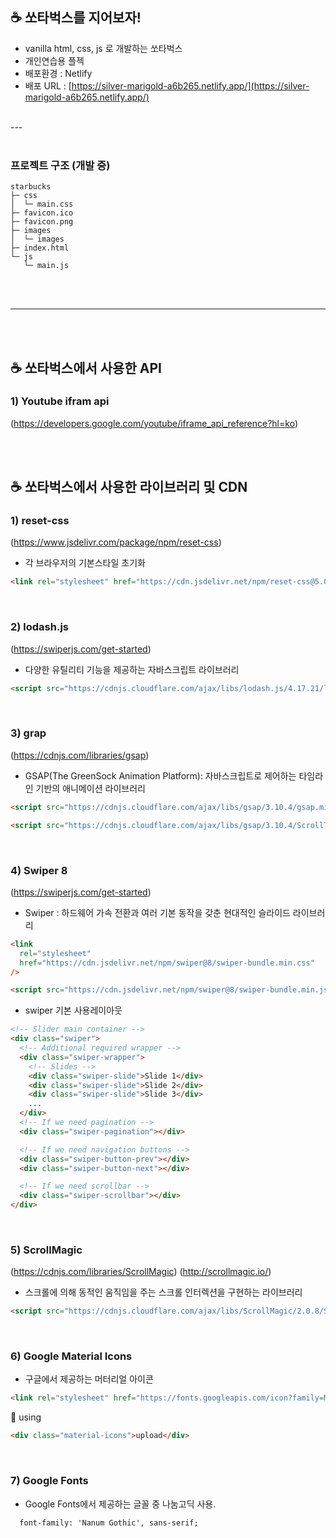 ## ☕ 쏘타벅스를 지어보자!
- vanilla html, css, js 로 개발하는 쏘타벅스
- 개인연습용 플젝
- 배포환경 : Netlify 
- 배포 URL :  [https://silver-marigold-a6b265.netlify.app/](https://silver-marigold-a6b265.netlify.app/)

</br>
---
 </br></br>

### 프로젝트 구조 (개발 중)

```
starbucks
├─ css
│  └─ main.css
├─ favicon.ico
├─ favicon.png
├─ images
│  └─ images
├─ index.html
└─ js
   └─ main.js

```
</br></br>

---

</br></br>
## ☕ 쏘타벅스에서 사용한 API
### 1) Youtube ifram api
(https://developers.google.com/youtube/iframe_api_reference?hl=ko)


</br></br>
## ☕ 쏘타벅스에서 사용한 라이브러리 및 CDN

### 1) reset-css 
(https://www.jsdelivr.com/package/npm/reset-css)
- 각 브라우저의 기본스타일 초기화

```html
<link rel="stylesheet" href="https://cdn.jsdelivr.net/npm/reset-css@5.0.1/reset.min.css">
```
</br>

### 2) lodash.js
(https://swiperjs.com/get-started)
- 다양한 유틸리티 기능을 제공하는 자바스크립트 라이브러리

```html
<script src="https://cdnjs.cloudflare.com/ajax/libs/lodash.js/4.17.21/lodash.min.js" integrity="sha512-WFN04846sdKMIP5LKNphMaWzU7YpMyCU245etK3g/2ARYbPK9Ub18eG+ljU96qKRCWh+quCY7yefSmlkQw1ANQ==" crossorigin="anonymous" referrerpolicy="no-referrer"></script>
```
</br>

### 3) grap
(https://cdnjs.com/libraries/gsap)
- GSAP(The GreenSock Animation Platform): 자바스크립트로 제어하는 타임라인 기반의 애니메이션 라이브러리

```html
<script src="https://cdnjs.cloudflare.com/ajax/libs/gsap/3.10.4/gsap.min.js" integrity="sha512-VEBjfxWUOyzl0bAwh4gdLEaQyDYPvLrZql3pw1ifgb6fhEvZl9iDDehwHZ+dsMzA0Jfww8Xt7COSZuJ/slxc4Q==" crossorigin="anonymous" referrerpolicy="no-referrer"></script>

<script src="https://cdnjs.cloudflare.com/ajax/libs/gsap/3.10.4/ScrollToPlugin.min.js" integrity="sha512-lZACdYsy0W98dOcn+QRNHDxFuhm62lfs8qK5+wPp7X358CN3f+ml49HpnwzTiXFzETs4++fADePDI+L2zwlm7Q==" crossorigin="anonymous" referrerpolicy="no-referrer"></script>
```
</br>

### 4) Swiper 8
(https://swiperjs.com/get-started)
- Swiper : 하드웨어 가속 전환과 여러 기본 동작을 갖춘 현대적인 슬라이드 라이브러리

```html
<link
  rel="stylesheet"
  href="https://cdn.jsdelivr.net/npm/swiper@8/swiper-bundle.min.css"
/>

<script src="https://cdn.jsdelivr.net/npm/swiper@8/swiper-bundle.min.js"></script>
```

- swiper 기본 사용레이아웃
```html
<!-- Slider main container -->
<div class="swiper">
  <!-- Additional required wrapper -->
  <div class="swiper-wrapper">
    <!-- Slides -->
    <div class="swiper-slide">Slide 1</div>
    <div class="swiper-slide">Slide 2</div>
    <div class="swiper-slide">Slide 3</div>
    ...
  </div>
  <!-- If we need pagination -->
  <div class="swiper-pagination"></div>

  <!-- If we need navigation buttons -->
  <div class="swiper-button-prev"></div>
  <div class="swiper-button-next"></div>

  <!-- If we need scrollbar -->
  <div class="swiper-scrollbar"></div>
</div>
```
</br>


### 5) ScrollMagic 
(https://cdnjs.com/libraries/ScrollMagic)
(http://scrollmagic.io/)
- 스크롤에 의해 동적인 움직임을 주는 스크롤 인터렉션을 구현하는 라이브러리
```html
<script src="https://cdnjs.cloudflare.com/ajax/libs/ScrollMagic/2.0.8/ScrollMagic.min.js" integrity="sha512-8E3KZoPoZCD+1dgfqhPbejQBnQfBXe8FuwL4z/c8sTrgeDMFEnoyTlH3obB4/fV+6Sg0a0XF+L/6xS4Xx1fUEg==" crossorigin="anonymous" referrerpolicy="no-referrer"></script>
```
</br>

### 6) Google Material Icons
- 구글에서 제공하는 머터리얼 아이콘
```html
<link rel="stylesheet" href="https://fonts.googleapis.com/icon?family=Material+Icons" />
```
📌 using
```html
<div class="material-icons">upload</div>
```
</br>

### 7) Google Fonts
- Google Fonts에서 제공하는 글꼴 중 나눔고딕 사용.
```
  font-family: 'Nanum Gothic', sans-serif;
```